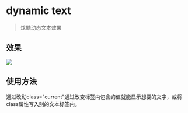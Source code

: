 # dynamic text

>炫酷动态文本效果

## 效果

![](https://i.imgur.com/kRdCglj.gif)

## 使用方法

通过改动class="current"通过改变标签内包含的值就能显示想要的文字，或将class属性写入别的文本标签内。